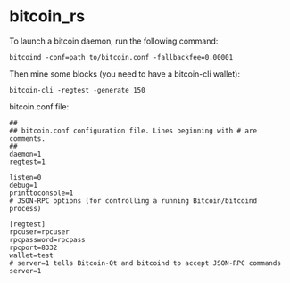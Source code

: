 # bitcoin_rs

To launch a bitcoin daemon, run the following command:

```shell
bitcoind -conf=path_to/bitcoin.conf -fallbackfee=0.00001
```

Then mine some blocks (you need to have a bitcoin-cli wallet):

```shell
bitcoin-cli -regtest -generate 150
```

bitcoin.conf file:

```shell
##
## bitcoin.conf configuration file. Lines beginning with # are comments.
##
daemon=1
regtest=1

listen=0
debug=1
printtoconsole=1
# JSON-RPC options (for controlling a running Bitcoin/bitcoind process)

[regtest]
rpcuser=rpcuser
rpcpassword=rpcpass
rpcport=8332
wallet=test
# server=1 tells Bitcoin-Qt and bitcoind to accept JSON-RPC commands
server=1
```
